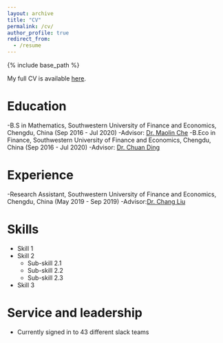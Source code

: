 ```yaml
---
layout: archive
title: "CV"
permalink: /cv/
author_profile: true
redirect_from:
  - /resume
---
```


{% include base_path %}

My full CV is available [here](CV.pdf).

Education
======
-B.S in Mathematics, Southwestern University of Finance and Economics, Chengdu, China (Sep 2016 - Jul 2020)
    -Advisor: [Dr. Maolin Che](https://economicmath.swufe.edu.cn/info/1047/1082.htm)
-B.Eco in Finance, Southwestern University of Finance and Economics, Chengdu, China (Sep 2016 - Jul 2020)
    -Advisor: [Dr. Chuan Ding](https://economicmath.swufe.edu.cn/info/1045/1088.htm)

Experience
======
-Research Assistant, Southwestern University of Finance and Economics, Chengdu, China (May 2019 - Sep 2019)
    -Advisor:[Dr. Chang Liu](https://zqxy.swufe.edu.cn/info/1023/3257.htm)
  
Skills
======
* Skill 1
* Skill 2
  * Sub-skill 2.1
  * Sub-skill 2.2
  * Sub-skill 2.3
* Skill 3
  
Service and leadership
======
* Currently signed in to 43 different slack teams
